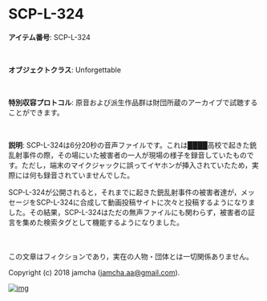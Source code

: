 # SCP-L-324

**アイテム番号**: SCP-L-324  

<br>  

**オブジェクトクラス**: Unforgettable  

<br>  

**特別収容プロトコル**: 原音および派生作品群は財団所蔵のアーカイブで試聴することができます。  

<br>  

**説明**: SCP-L-324は6分20秒の音声ファイルです。これは████高校で起きた銃乱射事件の際，その場にいた被害者の一人が現場の様子を録音していたものです。ただし，端末のマイクジャックに誤ってイヤホンが挿入されていたため，実際には何も録音されていませんでした。  

SCP-L-324が公開されると，それまでに起きた銃乱射事件の被害者達が，メッセージをSCP-L-324に合成して動画投稿サイトに次々と投稿するようになりました。その結果，SCP-L-324はただの無声ファイルにも関わらず，被害者の証言を集めた検索タグとして機能するようになりました。  

<br>  
<br>  
この文章はフィクションであり，実在の人物・団体とは一切関係ありません。  

Copyright (c) 2018 jamcha (jamcha.aa@gmail.com).  

[![img](http://i.creativecommons.org/l/by-sa/4.0/88x31.png)](http://creativecommons.org/licenses/by-sa/4.0/deed)
